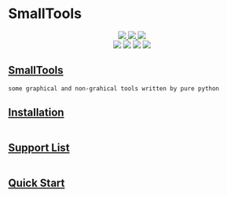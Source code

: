 # SmallTools

<div align="center">
    <a href="https://github.com/centyuan"> <img src="https://img.shields.io/badge/Maintainer-centyuan-blue.svg"> 
    </a>
    <a href="">
        <img src="https://img.shields.io/badge/Language-Python-green.svg">
    </
    <a href="https://github.com/centyuan/OcrGather"><img src="https://img.shields.io/pypi/v/SmallTools"></a>
    <br>
    <a href=""><img src="https://img.shields.io/github/stars/centyuan/SmallTools.svg?style=social&label=Star"></a>
    <a href=""><img src="https://img.shields.io/github/forks/centyuan/SmallTools.svg?style=social&label=Fork"></a>
     <a href=""><img src="https://img.shields.io/github/forks/centyuan/SmallTools.svg?style=social&label=Watch"></a>
    <a href="https://pypi.org/project/SmallTools/"><img src="https://pepy.tech/badge/SmallTools"></a>
</div>



## [SmallTools](https://github.com/centyuan/SmallTools#SmallTools)

```
some graphical and non-grahical tools written by pure python
```

## [Installation](https://github.com/centyuan/SmallTools#installation)

```
```

## [Support List](https://github.com/centyuan/SmallTools#support-list)

|      |
| ---- |



## [Quick Start](https://github.com/centyuan/SmallTools#quick-start)

```

```
